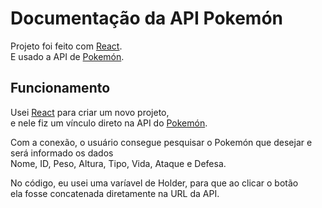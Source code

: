 # Documentação da API Pokemón

Projeto foi feito com [React](https://github.com/facebook/create-react-app).\
E usado a API de [Pokemón](https://pokeapi.co).

## Funcionamento

Usei [React](https://github.com/facebook/create-react-app) para criar um novo projeto,\
e nele fiz um vínculo direto na API do [Pokemón](https://pokeapi.co).

Com a conexão, o usuário consegue pesquisar o Pokemón que desejar e será informado os dados\
Nome, ID, Peso, Altura, Tipo, Vida, Ataque e Defesa.

No código, eu usei uma varíavel de Holder, para que ao clicar o botão\
ela fosse concatenada diretamente na URL da API.



